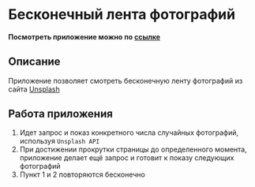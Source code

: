 # Бесконечный лента фотографий

#### Посмотреть приложение можно по [ссылке](https://li-land.github.io/Infinite_unsplash_photos/)

## Описание

Приложение позволяет смотреть бесконечную ленту фотографий из сайта [Unsplash](https://unsplash.com/)

## Работа приложения

1. Идет запрос и показ конкретного числа случайных фотографий, используя `Unsplash API`
2. При достижении прокрутки страницы до определенного момента, приложение делает ещё запрос и готовит к показу следующих фотографий
3. Пункт 1 и 2 повторяются бесконечно
